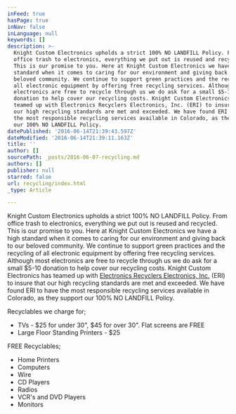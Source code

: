 ```yaml
---
inFeed: true
hasPage: true
inNav: false
inLanguage: null
keywords: []
description: >-
  Knight Custom Electronics upholds a strict 100% NO LANDFILL Policy. From
  office trash to electronics, everything we put out is reused and recycled.
  This is our promise to you. Here at Knight Custom Electronics we have a high
  standard when it comes to caring for our environment and giving back to our
  beloved community. We continue to support green practices and the recycling of
  all electronic equipment by offering free recycling services. Although most
  electronics are free to recycle through us we do ask for a small $5-10
  donation to help cover our recycling costs. Knight Custom Electronics has
  teamed up with Electronics Recyclers Electronics, Inc. (ERI) to insure that
  our high recycling standards are met and exceeded. We have found ERI to have
  the most responsible recycling services available in Colorado, as they support
  our 100% NO LANDFILL Policy.
datePublished: '2016-06-14T21:39:43.597Z'
dateModified: '2016-06-14T21:39:11.163Z'
title: ''
author: []
sourcePath: _posts/2016-06-07-recycling.md
authors: []
publisher: null
starred: false
url: recycling/index.html
_type: Article

---
```

Knight Custom Electronics upholds a strict 100% NO LANDFILL Policy. From office trash to electronics, everything we put out is reused and recycled. This is our promise to you. Here at Knight Custom Electronics we have a high standard when it comes to caring for our environment and giving back to our beloved community. We continue to support green practices and the recycling of all electronic equipment by offering free recycling services. Although most electronics are free to recycle through us we do ask for a small $5-10 donation to help cover our recycling costs. Knight Custom Electronics has teamed up with [Electronics Recyclers Electronics, Inc.][0] (ERI) to insure that our high recycling standards are met and exceeded. We have found ERI to have the most responsible recycling services available in Colorado, as they support our 100% NO LANDFILL Policy.

Recyclables we charge for;

* TVs - $25 for under 30", $45 for over 30". Flat screens are FREE
* Large Floor Standing Printers - $25

FREE Recyclables;

* Home Printers
* Computers
* Wire
* CD Players
* Radios
* VCR's and DVD Players
* Monitors

[0]: http://electronicrecyclers.com/